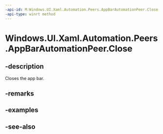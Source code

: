 ```yaml
---
-api-id: M:Windows.UI.Xaml.Automation.Peers.AppBarAutomationPeer.Close
-api-type: winrt method
---
```


<!-- Method syntax
public void Close()
-->

# Windows.UI.Xaml.Automation.Peers.AppBarAutomationPeer.Close

## -description
Closes the app bar.



## -remarks

## -examples

## -see-also
